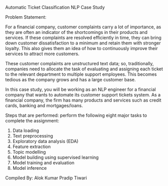 Automatic Ticket Classification NLP Case Study

Problem Statement:

For a financial company, customer complaints carry a lot of importance, as they are often an indicator of the shortcomings 
in their products and services. If these complaints are resolved efficiently in time, they can bring down customer dissatisfaction 
to a minimum and retain them with stronger loyalty. This also gives them an idea of how to continuously improve their services to 
attract more customers. 

These customer complaints are unstructured text data; so, traditionally, companies need to allocate the task of evaluating and assigning 
each ticket to the relevant department to multiple support employees. This becomes tedious as the company grows and has a large customer base.

In this case study, you will be working as an NLP engineer for a financial company that wants to automate its customer support tickets system. 
As a financial company, the firm has many products and services such as credit cards, banking and mortgages/loans. 


Steps that are performed:
perform the following eight major tasks to complete the assignment:

1. Data loading
2. Text preprocessing
3. Exploratory data analysis (EDA)
4. Feature extraction
5. Topic modelling
6. Model building using supervised learning
7. Model training and evaluation
8. Model inference


Compiled By:
Alok Kumar
Pradip Tiwari
